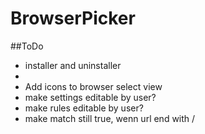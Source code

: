 # BrowserPicker

##ToDo
- installer and uninstaller
- 
- Add icons to browser select view
- make settings editable by user?
- make rules editable by user?
- make match still true, wenn url end with /
